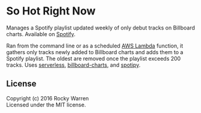 # So Hot Right Now

Manages a Spotify playlist updated weekly of only debut tracks on Billboard charts. Available on [Spotify](https://play.spotify.com/user/therockstorm/playlist/5bzZgrRBufw9laiTsYM8rJ).

Ran from the command line or as a scheduled [AWS Lambda](https://aws.amazon.com/lambda/) function, it gathers only tracks newly added to Billboard charts and adds them to a Spotify playlist. The oldest are removed once the playlist exceeds 200 tracks. Uses [serverless](http://serverless.com), [billboard-charts](https://github.com/guoguo12/billboard-charts), and [spotipy](https://github.com/plamere/spotipy).

## License
Copyright (c) 2016 Rocky Warren  
Licensed under the MIT license.

